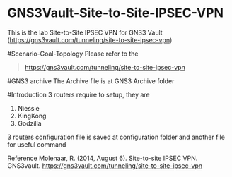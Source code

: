 # GNS3Vault-Site-to-Site-IPSEC-VPN
This is the lab Site-to-Site IPSEC VPN for GNS3 Vault (https://gns3vault.com/tunneling/site-to-site-ipsec-vpn)

#Scenario-Goal-Topology
Please refer to the 
> https://gns3vault.com/tunneling/site-to-site-ipsec-vpn

#GNS3 archive
The Archive file is at GNS3 Archive folder

#Introduction
3 routers require to setup, they are
1. Niessie
2. KingKong
3. Godzilla 

3 routers configuration file is saved at configuration folder and another file for useful command

Reference
Molenaar, R. (2014, August 6). Site-to-site IPSEC VPN. GNS3vault. https://gns3vault.com/tunneling/site-to-site-ipsec-vpn
